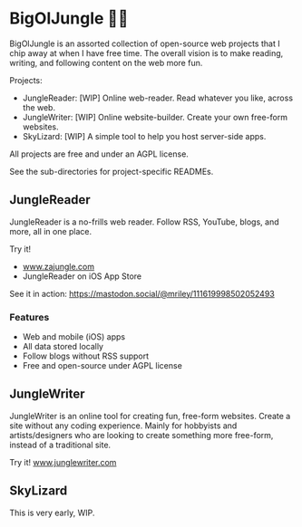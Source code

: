 # BigOlJungle 🌿🐒

BigOlJungle is an assorted collection of open-source web projects that I chip away at when I have free time. The overall vision is to make reading, writing, and following content on the web more fun.

Projects:
- JungleReader: [WIP] Online web-reader. Read whatever you like, across the web.
- JungleWriter: [WIP] Online website-builder. Create your own free-form websites.
- SkyLizard: [WIP] A simple tool to help you host server-side apps.

All projects are free and under an AGPL license.

See the sub-directories for project-specific READMEs.

## JungleReader

JungleReader is a no-frills web reader. Follow RSS, YouTube, blogs, and more, all in one place.

Try it!
- www.zajungle.com
- JungleReader on iOS App Store

See it in action: https://mastodon.social/@mriley/111619998502052493

### Features
- Web and mobile (iOS) apps
- All data stored locally
- Follow blogs without RSS support
- Free and open-source under AGPL license

## JungleWriter

JungleWriter is an online tool for creating fun, free-form websites. Create a site without any coding experience.
Mainly for hobbyists and artists/designers who are looking to create something more free-form, instead of a traditional site.

Try it!
www.junglewriter.com

## SkyLizard

This is very early, WIP.

